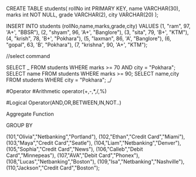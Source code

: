 CREATE TABLE students(
rollNo int PRIMARY KEY,
name VARCHAR(30),
marks int NOT NULL,
grade VARCHAR(2),
city VARCHAR(20)
);

INSERT INTO students
(rollNo,name,marks,grade,city)
VALUES
(1, "ram", 97, 'A+', "BBSR"),
(2, "shyam", 96, 'A+', "Banglore"),
(3, "sita", 79, 'B+', "KTM"),
(4, "krish", 78, 'B+', "Pokhara"),
(5, "laxman", 86, 'A', "Banglore"),
(6, "gopal", 63, 'B', "Pokhara"),
(7, "krishna", 90, 'A+', "KTM");

//select command

<!-- SELECT * FROM students;
SELECT name, city FROM students;
SELECT DISTINCT city FROM students; -->

SELECT _ FROM students WHERE marks >= 70 AND city = "Pokhara";
SELECT name FROM students WHERE marks >= 90;
SELECT name,city FROM students WHERE city = "Pokhara"; _/

#Operator
#Arithmetic operator(+,-,\*,/,%)

<!-- SELECT * FROM students WHERE marks+10 >90;
SELECT * FROM students WHERE marks-10 <70;
SELECT * FROM students WHERE marks*0.5 >40;
SELECT * FROM students WHERE marks/10 >20;
SELECT * FROM students WHERE marks%10 >5; -->

#Logical Operator(AND,OR,BETWEEN,IN,NOT..)

<!-- #AND
SELECT * FROM students WHERE marks >= 60 AND city = "KTM";
#OR
SELECT * FROM students WHERE marks >= 80 OR city = "Banglore";
#BETWEEN
SELECT * FROM students WHERE marks BETWEEN 70 AND 90;
#IN
SELECT * FROM students WHERE city IN ("KTM", "BBSR");
SELECT * FROM students WHERE grade IN ("A", "B");
#NOT
SELECT * FROM students WHERE city NOT IN ("KTM", "BBSR");
SELECT * FROM students WHERE grade NOT IN ("A", "B");
#LIMIT
SELECT * FROM students  LIMIT 5;
SELECT * FROM students WHERE city IN ("KTM", "BBSR")  LIMIT 1;
#ORDER -> by default it is in ascending order
SELECT * FROM students ORDER BY name;
SELECT * FROM students ORDER BY rollNo DESC;
SELECT * FROM students ORDER BY city DESC;  -->

Aggregate Function

<!-- # max
SELECT MAX(marks) FROM students;
#MIN
SELECT MIN(marks) FROM students;
# count
SELECT COUNT(marks) FROM students;
#sum
SELECT SUM(rollNo) FROM students;
#avg
SELECT AVG(marks) FROM students; -->

GROUP BY


(101,"Olivia","Netbanking","Portland"),
(102,"Ethan","Credit Card","Miami"),
(103,"Maya","Credit Card","Seatle"),
(104,"Liam","Netbanking","Denver"),
(105,"Sophia","Credit Card","News"),
(106,"Calleb","Debit Card","Minnepeas"),
(107,"AVA","Debit Card","Phonex"),
(108,"Lucas","Netbanking","Boston"),
(109,"Isa","Netbanking","Nashville"),
(110,"Jackson","Credit Card","Boston");
